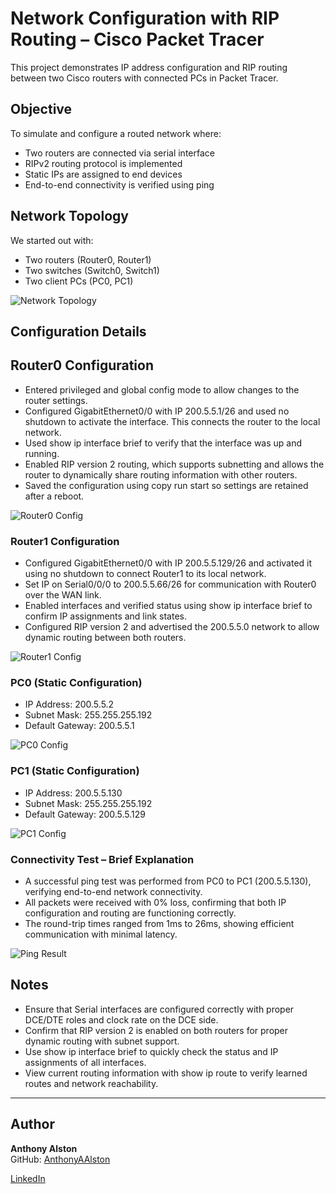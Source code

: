 # Network Configuration with RIP Routing – Cisco Packet Tracer

This project demonstrates IP address configuration and RIP routing between two Cisco routers with connected PCs in Packet Tracer.

## Objective

To simulate and configure a routed network where:
- Two routers are connected via serial interface
- RIPv2 routing protocol is implemented
- Static IPs are assigned to end devices
- End-to-end connectivity is verified using ping

## Network Topology
We started out with:
- Two routers (Router0, Router1)
- Two switches (Switch0, Switch1)
- Two client PCs (PC0, PC1)

![Network Topology](tt1.png)

## Configuration Details

## Router0 Configuration

- Entered privileged and global config mode to allow changes to the router settings.
- Configured GigabitEthernet0/0 with IP 200.5.5.1/26 and used no shutdown to activate the interface. This connects the router to the local network.
- Used show ip interface brief to verify that the interface was up and running.
- Enabled RIP version 2 routing, which supports subnetting and allows the router to dynamically share routing information with other routers.
- Saved the configuration using copy run start so settings are retained after a reboot.

![Router0 Config](tt3.png)

### Router1 Configuration 

- Configured GigabitEthernet0/0 with IP 200.5.5.129/26 and activated it using no shutdown to connect Router1 to its local network.
- Set IP on Serial0/0/0 to 200.5.5.66/26 for communication with Router0 over the WAN link.
- Enabled interfaces and verified status using show ip interface brief to confirm IP assignments and link states.
- Configured RIP version 2 and advertised the 200.5.5.0 network to allow dynamic routing between both routers.

![Router1 Config](tt4.png)

### PC0 (Static Configuration)
- IP Address: 200.5.5.2
- Subnet Mask: 255.255.255.192
- Default Gateway: 200.5.5.1

![PC0 Config](tt5.png)

### PC1 (Static Configuration)
- IP Address: 200.5.5.130
- Subnet Mask: 255.255.255.192
- Default Gateway: 200.5.5.129

![PC1 Config](tt6.png)

### Connectivity Test – Brief Explanation

- A successful ping test was performed from PC0 to PC1 (200.5.5.130), verifying end-to-end network connectivity.
- All packets were received with 0% loss, confirming that both IP configuration and routing are functioning correctly.
- The round-trip times ranged from 1ms to 26ms, showing efficient communication with minimal latency.

![Ping Result](tt9.png)

## Notes

- Ensure that Serial interfaces are configured correctly with proper DCE/DTE roles and clock rate on the DCE side.
- Confirm that RIP version 2 is enabled on both routers for proper dynamic routing with subnet support.
- Use show ip interface brief to quickly check the status and IP assignments of all interfaces.
- View current routing information with show ip route to verify learned routes and network reachability.

---

## Author

**Anthony Alston**  
GitHub: [AnthonyAAlston](https://github.com/AnthonyAAlston)

[LinkedIn](linkedin.com/in/anthonyaalston/) 
